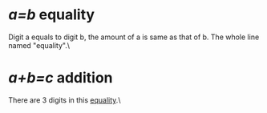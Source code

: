 # ***a=b*** equality
Digit a equals to digit b, the amount of a is same as that of b. The whole line named "equality".\
# ***a+b=c*** addition
There are 3 digits in this [equality](https://github.com/wynet321/Maths-Learning/new/main/addition.md).\
